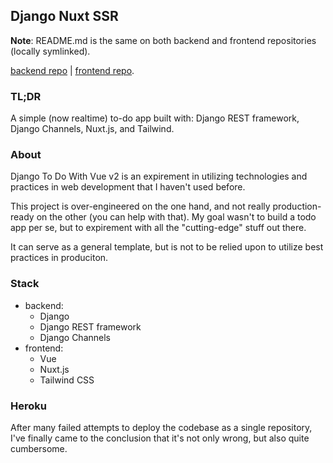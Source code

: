 ## Django Nuxt SSR

**Note**: README.md is the same on both backend and frontend repositories (locally symlinked).

[backend repo](https://github.com/SHxKM/django-vue-ssr) | [frontend repo](https://github.com/SHxKM/django-nuxt-ssr-front).

### TL;DR

A simple (now realtime) to-do app built with: Django REST framework, Django Channels, Nuxt.js, and Tailwind.

### About 

Django To Do With Vue v2 is an expirement in utilizing technologies and practices in web development that I haven't used before.

This project is over-engineered on the one hand, and not really production-ready on the other (you can help with that). My goal wasn't to build a todo app per se, but to expirement with all the "cutting-edge" stuff out there.

It can serve as a general template, but is not to be relied upon to utilize best practices in produciton.

### Stack

- backend:
    - Django
    - Django REST framework
    - Django Channels
- frontend:
    - Vue
    - Nuxt.js
    - Tailwind CSS

### Heroku

After many failed attempts to deploy the codebase as a single repository, I've
 finally came to the conclusion that it's not only wrong, but also quite cumbersome.